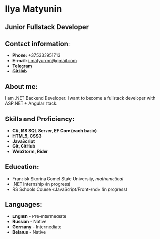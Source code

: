 # Ilya Matyunin
## Junior Fullstack Developer

## Contact information:
* __Phone:__ +375333951713
* __E-mail:__ i.matyuninn@gmail.com
* [**Telegram**](https://t.me/smartmdn)
* [**GitHub**](https://github.com/SmartMdn)

## About me:

I am .NET Backend Developer. I want to become a fullstack developer with ASP.NET + Angular stack.

## Skills and Proficiency:

* __C#, MS SQL Server, EF Core (each basic)__
* __HTML5, CSS3__
* __JavaScript__
* __Git, GitHub__
* __WebStorm, Rider__

## Education:

* Francisk Skorina Gomel State University, _mathematical_
* .NET Internship (in progress)
* RS Schools Course «JavaScript/Front-end» (in progress)

## Languages:

* __English__ - Pre-intermediate
* __Russian__ - Native
* __Germany__ - Intermediate
* __Belarus__ - Native
